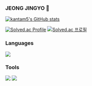 ### JEONG JINGYO 👋


[![kantam5's GitHub stats](https://github-readme-stats.vercel.app/api?username=kantam5&show_icons=true&count_private=true)](https://github.com/anuraghazra/github-readme-stats)

[![Solved.ac Profile](http://mazassumnida.wtf/api/v2/generate_badge?boj=wlsry45963)](https://solved.ac/wlsry45963/)
[![Solved.ac
프로필](http://mazassumnida.wtf/api/mini/generate_badge?boj=wlsry45963)](https://solved.ac/wlsry45963)

### Languages
<div>
<img src="https://img.shields.io/badge/C++-00599C?style=flat-square&logo=cplusplus&logoColor=White"/>
</div>

### Tools
<div>
<img src="https://img.shields.io/badge/UnrealEngine-0E1128?style=flat-square&logo=unrealengine&logoColor=White"/>
<img src="https://img.shields.io/badge/VisualStudio-5C2D91?style=flat-square&logo=visualstudio&logoColor=White"/>
</div>


<!--
**kantam5/kantam5** is a ✨ _special_ ✨ repository because its `README.md` (this file) appears on your GitHub profile.

Here are some ideas to get you started:

- 🔭 I’m currently working on ...
- 🌱 I’m currently learning ...
- 👯 I’m looking to collaborate on ...
- 🤔 I’m looking for help with ...
- 💬 Ask me about ...
- 📫 How to reach me: ...
- 😄 Pronouns: ...
- ⚡ Fun fact: ...
-->
